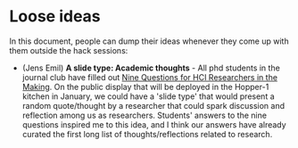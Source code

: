 # Loose ideas

In this document, people can dump their ideas whenever they come up with them outside the hack sessions:

- (Jens Emil) __A slide type: Academic thoughts__ - All phd students in the journal club have filled out [Nine Questions for HCI Researchers in the Making](http://interactions.acm.org/archive/view/july-august-2016/nine-questions-for-hci-researchers-in-the-making). On the public display that will be deployed in the Hopper-1 kitchen in January, we could have a 'slide type' that would present a random quote/thought by a researcher that could spark discussion and reflection among us as researchers. Students' answers to the nine questions inspired me to this idea, and I think our answers have already curated the first long list of thoughts/reflections related to research.
